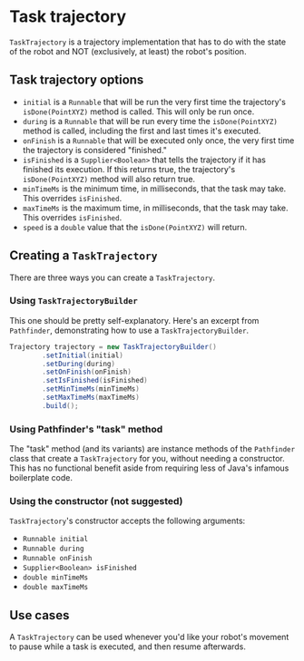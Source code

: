 # Task trajectory
`TaskTrajectory` is a trajectory implementation that has to do with the state
of the robot and NOT (exclusively, at least) the robot's position.

## Task trajectory options
- `initial` is a `Runnable` that will be run the very first time the
  trajectory's `isDone(PointXYZ)` method is called. This will only be run
  once.
- `during` is a `Runnable` that will be run every time the `isDone(PointXYZ)`
  method is called, including the first and last times it's executed.
- `onFinish` is a `Runnable` that will be executed only once, the very first
  time the trajectory is considered "finished."
- `isFinished` is a `Supplier<Boolean>` that tells the trajectory if it has
  finished its execution. If this returns true, the trajectory's
  `isDone(PointXYZ)` method will also return true.
- `minTimeMs` is the minimum time, in milliseconds, that the task may take.
  This overrides `isFinished`.
- `maxTimeMs` is the maximum time, in milliseconds, that the task may take.
  This overrides `isFinished`.
- `speed` is a `double` value that the `isDone(PointXYZ)` will return.

## Creating a `TaskTrajectory`
There are three ways you can create a `TaskTrajectory`.

### Using `TaskTrajectoryBuilder`
This one should be pretty self-explanatory. Here's an excerpt from
`Pathfinder`, demonstrating how to use a `TaskTrajectoryBuilder`.

```java
Trajectory trajectory = new TaskTrajectoryBuilder()
        .setInitial(initial)
        .setDuring(during)
        .setOnFinish(onFinish)
        .setIsFinished(isFinished)
        .setMinTimeMs(minTimeMs)
        .setMaxTimeMs(maxTimeMs)
        .build();
```

### Using Pathfinder's "task" method
The "task" method (and its variants) are instance methods of the `Pathfinder`
class that create a `TaskTrajectory` for you, without needing a constructor.
This has no functional benefit aside from requiring less of Java's infamous
boilerplate code.

### Using the constructor (not suggested)
`TaskTrajectory`'s constructor accepts the following arguments:
- `Runnable initial`
- `Runnable during`
- `Runnable onFinish`
- `Supplier<Boolean> isFinished`
- `double minTimeMs`
- `double maxTimeMs`

## Use cases
A `TaskTrajectory` can be used whenever you'd like your robot's movement to
pause while a task is executed, and then resume afterwards.
